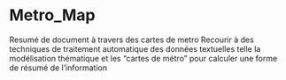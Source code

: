 # Metro_Map
Resumé de document à travers des cartes de metro
Recourir à des techniques de traitement automatique des données textuelles telle la modélisation thématique et les “cartes de métro” pour calculer une forme de résumé de l’information
